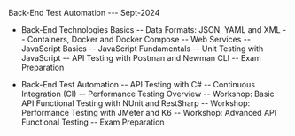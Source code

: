 Back-End Test Automation --- Sept-2024

- Back-End Technologies Basics
	-- Data Formats: JSON, YAML and XML
	-- Containers, Docker and Docker Compose
	-- Web Services
	-- JavaScript Basics
	-- JavaScript Fundamentals
  	-- Unit Testing with JavaScript
  	-- API Testing with Postman and Newman CLI
	-- Exam Preparation

- Back-End Test Automation
	-- API Testing with C#
	-- Continuous Integration (CI)
	-- Performance Testing Overview
	-- Workshop: Basic API Functional Testing with NUnit and RestSharp
	-- Workshop: Performance Testing with JMeter and K6
  	-- Workshop: Advanced API Functional Testing
	-- Exam Preparation
